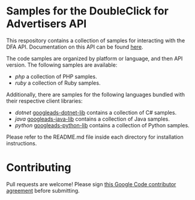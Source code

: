 Samples for the DoubleClick for Advertisers API
=========================================================
This respository contains a collection of samples for interacting with the DFA API. Documentation on this API can be found [here](https://developers.google.com/doubleclick-advertisers/docs/getting_started).

The code samples are organized by platform or language, and then API version. The following samples are available:

* *php* a collection of PHP samples. 
* *ruby* a collection of Ruby samples.

Additionally, there are samples for the following languages bundled with their respective client libraries:

* *dotnet* [googleads-dotnet-lib](https://github.com/googleads/googleads-dotnet-lib/tree/master/examples/Dfa) contains a collection of C# samples.
* *java* [googleads-java-lib](https://github.com/googleads/googleads-java-lib/tree/master/examples/dfa_axis) contains a collection of Java samples.
* *python* [googleads-python-lib](https://github.com/googleads/googleads-python-lib/tree/master/examples/dfa) contains a collection of Python samples.

Please refer to the README.md file inside each directory for installation instructions.

Contributing
============
Pull requests are welcome! Please sign [this Google Code contributor agreement](https://developers.google.com/open-source/cla/individual?csw=1) before submitting.
